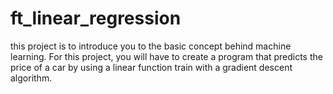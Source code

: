 # ft_linear_regression
this project is to introduce you to the basic concept behind machine learning. For this project, you will have to create a program that predicts the price of a car by using a linear function train with a gradient descent algorithm.
